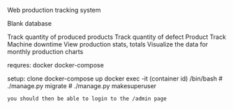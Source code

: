 Web production tracking system 

Blank database

Track quantity of produced products 
Track quantity of defect Product
Track Machine downtime
View production stats, totals
Visualize the data for monthly production charts

requres:
    docker
    docker-compose


setup:
    clone
    docker-compose up
    docker exec -it (container id) /bin/bash
    # ./manage.py migrate
    # ./manage.py makesuperuser

    you should then be able to login to the /admin page

